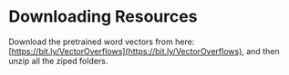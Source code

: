 # Downloading Resources

Download the pretrained word vectors from here: [https://bit.ly/VectorOverflows](https://bit.ly/VectorOverflows), and then unzip all the ziped folders.